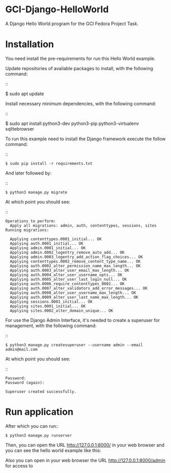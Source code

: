 # GCI-Django-HelloWorld

A Django Hello World program for the GCI Fedora Project Task.

Installation
============

You need install the pre-requirements for run this Hello World example.

Update repositories of available packages to install, with
the following command:

::

  $ sudo apt update

Install necessary minimum dependencies, with the following command:

::

  $ sudo apt install python3-dev python3-pip python3-virtualenv sqlitebrowser

To run this example need to install the Django
framework execute the follow command:

::

    $ sudo pip install -r requirements.txt

And later followed by:

::

    $ python3 manage.py migrate

At which point you should see:

::

    Operations to perform:
      Apply all migrations: admin, auth, contenttypes, sessions, sites
    Running migrations:

      Applying contenttypes.0001_initial... OK
      Applying auth.0001_initial... OK
      Applying admin.0001_initial... OK
      Applying admin.0002_logentry_remove_auto_add... OK
      Applying admin.0003_logentry_add_action_flag_choices... OK
      Applying contenttypes.0002_remove_content_type_name... OK
      Applying auth.0002_alter_permission_name_max_length... OK
      Applying auth.0003_alter_user_email_max_length... OK
      Applying auth.0004_alter_user_username_opts... OK
      Applying auth.0005_alter_user_last_login_null... OK
      Applying auth.0006_require_contenttypes_0002... OK
      Applying auth.0007_alter_validators_add_error_messages... OK
      Applying auth.0008_alter_user_username_max_length... OK
      Applying auth.0009_alter_user_last_name_max_length... OK
      Applying sessions.0001_initial... OK
      Applying sites.0001_initial... OK
      Applying sites.0002_alter_domain_unique... OK


For use the Django Admin Interface, it's needed to create a superuser 
for management, with the following command:

::

    $ python3 manage.py createsuperuser --username admin --email admin@mail.com

At which point you should see:

::

    Password:
    Password (again):

    Superuser created successfully.

Run application
===============

After which you can run::

    $ python3 manage.py runserver

Then, you can open the URL http://127.0.0.1:8000/ in your web browser and you can 
see the hello world example like this:

Also you can open in your web browser the URL http://127.0.0.1:8000/admin for access to 
